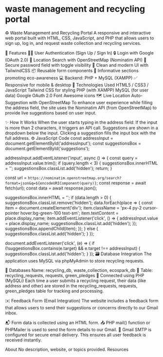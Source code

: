 
<h1>waste management and  recycling portal </h1>
♻️ Waste Management and Recycling Portal
A responsive and interactive web portal built with HTML, CSS, JavaScript, and PHP that allows users to sign up, log in, and request waste collection and recycling services.

🌟 Features
🧑‍💼 User Authentication (Sign Up / Sign In)
🔒 Login with Google (OAuth 2.0)
📍 Location Search with OpenStreetMap (Nominatim API)
🪪 Secure password field with toggle visibility
📄 Clean and modern UI with TailwindCSS
📦 Reusable form components
🌱 Informative sections promoting eco-awareness
💻 Backend: PHP + MySQL (XAMPP)
✅ Responsive for mobile & desktop
🚀 Technologies Used
HTML5 / CSS3 / JavaScript
Tailwind CSS for styling
PHP (with XAMPP)
MySQL (for user data)
Google OAuth 2.0
Font Awesome icons
🗺️ Live Location Auto-Suggestion with OpenStreetMap
To enhance user experience while filling the address field, the site uses the Nominatim API (from OpenStreetMap) to provide live suggestions based on user input.

✨ How It Works
When the user starts typing in the address field:
If the input is more than 2 characters, it triggers an API call.
Suggestions are shown in a dropdown below the input.
Clicking a suggestion fills the input box with the full address.
⚙️ JavaScript Code
const addressInput = document.getElementById('addressInput');
const suggestionsBox = document.getElementById('suggestions');

addressInput.addEventListener('input', async () => {
  const query = addressInput.value.trim();
  if (query.length < 3) {
    suggestionsBox.innerHTML = '';
    suggestionsBox.classList.add('hidden');
    return;
  }

  const url = `https://nominatim.openstreetmap.org/search?format=json&q=${encodeURIComponent(query)}`;
  const response = await fetch(url);
  const data = await response.json();

  suggestionsBox.innerHTML = '';
  if (data.length > 0) {
    suggestionsBox.classList.remove('hidden');
    data.forEach(place => {
      const item = document.createElement('div');
      item.className = 'px-4 py-2 cursor-pointer hover:bg-green-100 text-sm';
      item.textContent = place.display_name;
      item.addEventListener('click', () => {
        addressInput.value = place.display_name;
        suggestionsBox.classList.add('hidden');
      });
      suggestionsBox.appendChild(item);
    });
  } else {
    suggestionsBox.classList.add('hidden');
  }
});

document.addEventListener('click', (e) => {
  if (!suggestionsBox.contains(e.target) && e.target !== addressInput) {
    suggestionsBox.classList.add('hidden');
  }
});
🗃️ Database Integration
The application uses MySQL via phpMyAdmin to store recycling requests.

📂 Databases Name: recycling_db, waste_collection, ecospark_db
📄 Table: recycling_requests, requests, green_pledges
🔗 Connected using PHP (MySQLi)
Each time a user submits a recycling request, their data (like address and other) are stored in the recycling_requests, requests, green_pledges table for tracking and processing.

✉️ Feedback Form (Email Integration)
The website includes a feedback form that allows users to send their suggestions or concerns directly to our Gmail inbox.

📬 Form data is collected using an HTML form.
📤 PHP mail() function or PHPMailer is used to send the form details to our Gmail.
🔐 Gmail SMTP is configured for secure email delivery.
This ensures all user feedback is received instantly.

About
No description, website, or topics provided.
Resources
